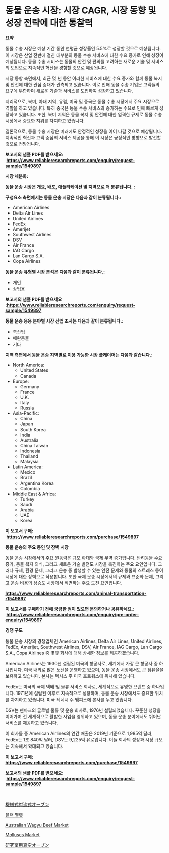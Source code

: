 <p><h1>동물 운송 시장: 시장 CAGR, 시장 동향 및 성장 전략에 대한 통찰력</h1></p><p><strong>요약</strong></p>
<p><p>동물 수송 시장은 예상 기간 동안 연평균 성장률인 5.5%로 성장할 것으로 예상됩니다. 이 시장은 산업 전반에 걸친 대부분의 동물 수송 서비스에 대한 수요 증가로 인해 성장이 예상됩니다. 동물 수송 서비스는 동물의 안전 및 편의를 고려하는 새로운 기술 및 서비스의 도입으로 지속적인 혁신을 경험할 것으로 예상됩니다.</p><p>시장 동향 측면에서, 최근 몇 년 동안 이러한 서비스에 대한 수요 증가와 함께 동물 복지 및 안전에 대한 관심 증대가 관측되고 있습니다. 이로 인해 동물 수송 기업은 고객들의 요구에 부합하며 새로운 기술과 서비스를 도입하여 성장하고 있습니다.</p><p>지리적으로, 북미, 아태 지역, 유럽, 미국 및 중국은 동물 수송 시장에서 주요 시장으로 역할을 하고 있습니다. 특히 중국은 동물 수송 서비스의 증가하는 수요로 인해 빠르게 성장하고 있습니다. 또한, 북미 지역은 동물 복지 및 안전에 대한 엄격한 규제로 동물 수송 시장에서 중요한 지위를 차지하고 있습니다.</p><p>결론적으로, 동물 수송 시장은 미래에도 안정적인 성장을 이어 나갈 것으로 예상됩니다. 지속적인 혁신과 고객 중심의 서비스 제공을 통해 이 시장은 긍정적인 방향으로 발전할 것으로 전망됩니다.</p></p>
<p><strong>보고서의 샘플 PDF를 받으세요: &nbsp;<a href="https://www.reliableresearchreports.com/enquiry/request-sample/1549897">https://www.reliableresearchreports.com/enquiry/request-sample/1549897</a></strong></p>
<p><strong>시장 세분화:</strong></p>
<p><strong> 동물 운송 시장은 개요, 배포, 애플리케이션 및 지역으로 더 분류됩니다. :</strong></p>
<p><strong>구성요소 측면에서는 동물 운송 시장은 다음과 같이 분류됩니다.:</strong></p>
<p><ul><li>American Airlines</li><li>Delta Air Lines</li><li>United Airlines</li><li>FedEx</li><li>Amerijet</li><li>Southwest Airlines</li><li>DSV</li><li>Air France</li><li>IAG Cargo</li><li>Lan Cargo S.A.</li><li>Copa Airlines</li></ul></p>
<p><strong> 동물 운송 유형별 시장 분석은 다음과 같이 분류됩니다.:</strong></p>
<p><ul><li>개인</li><li>상업용</li></ul></p>
<p><strong>보고서의 샘플 PDF를 받으세요 :<a href="https://www.reliableresearchreports.com/enquiry/request-sample/1549897">https://www.reliableresearchreports.com/enquiry/request-sample/1549897</a></strong></p>
<p><strong> 동물 운송 응용 분야별 시장 산업 조사는 다음과 같이 분류됩니다.:</strong></p>
<p><ul><li>축산업</li><li>애완동물</li><li>기타</li></ul></p>
<p><strong>지역 측면에서 동물 운송 지역별로 이용 가능한 시장 플레이어는 다음과 같습니다.:</strong></p>
<p><ul>
    <li>
        North America:
        <ul>
            <li>United States</li>
            <li>Canada</li>
        </ul>
    </li>
    <li>
        Europe:
        <ul>
            <li>Germany</li>
            <li>France</li>
            <li>U.K.</li>
            <li>Italy</li>
            <li>Russia</li>
        </ul>
    </li>
    <li>
        Asia-Pacific:
        <ul>
            <li>China</li>
            <li>Japan</li>
            <li>South Korea</li>
            <li>India</li>
            <li>Australia</li>
            <li>China Taiwan</li>
            <li>Indonesia</li>
            <li>Thailand</li>
            <li>Malaysia</li>
        </ul>
    </li>
    <li>
        Latin America:
        <ul>
            <li>Mexico</li>
            <li>Brazil</li>
            <li>Argentina Korea</li>
            <li>Colombia</li>
        </ul>
    </li>
    <li>
        Middle East & Africa:
        <ul>
            <li>Turkey</li>
            <li>Saudi</li>
            <li>Arabia</li>
            <li>UAE</li>
            <li>Korea</li>
        </ul>
    </li>
    </ul></p>
<p><strong>이 보고서 구매: &nbsp;<a href="https://www.reliableresearchreports.com/purchase/1549897">https://www.reliableresearchreports.com/purchase/1549897</a></strong></p>
<p><strong>동물 운송의 주요 동인 및 장벽 시장</strong></p>
<p><p>동물 운송 시장에서의 주요 원동력은 규모 확대와 국제 무역 증가입니다. 반려동물 수요 증가, 동물 복지 의식, 그리고 새로운 기술 발전도 시장을 촉진하는 주요 요인입니다. 그러나 규제, 환경 문제, 그리고 운송 중 발생할 수 있는 안전 문제와 동물의 스트레스 등이 시장에 대한 장벽으로 작용합니다. 또한 국제 운송 시장에서의 규제와 표준화 문제, 그리고 운송 비용의 상승도 시장에서 직면하는 주요 도전 요인입니다.</p></p>
<p><strong><a href="https://www.reliableresearchreports.com/animal-transportation-r1549897">https://www.reliableresearchreports.com/animal-transportation-r1549897</a></strong></p>
<p><strong>이 보고서를 구매하기 전에 궁금한 점이 있으면 문의하거나 공유하세요.: &nbsp;<a href="https://www.reliableresearchreports.com/enquiry/pre-order-enquiry/1549897">https://www.reliableresearchreports.com/enquiry/pre-order-enquiry/1549897</a></strong></p>
<p><strong>경쟁 구도</strong></p>
<p><p>동물 운송 시장의 경쟁업체인 American Airlines, Delta Air Lines, United Airlines, FedEx, Amerijet, Southwest Airlines, DSV, Air France, IAG Cargo, Lan Cargo S.A., Copa Airlines 중 몇몇 회사에 대해 상세한 정보를 제공하겠습니다.</p><p>American Airlines는 1930년 설립된 미국의 항공사로, 세계에서 가장 큰 항공사 중 하나입니다. 미국 내외로 많은 노선을 운영하고 있으며, 동물 운송 시장에서도 큰 점유율을 보유하고 있습니다. 본사는 텍사스 주 미국 포트워스에 위치해 있습니다.</p><p>FedEx는 미국의 국제 택배 및 물류 서비스 회사로, 세계적으로 유명한 브랜드 중 하나입니다. 1971년에 설립된 이후로 지속적으로 성장하며, 동물 운송 시장에서도 중요한 위치를 차지하고 있습니다. 미국 테네시 주 멤피스에 본사를 두고 있습니다.</p><p>DSV는 덴마크의 글로벌 물류 및 운송 회사로, 1976년 설립되었습니다. 꾸준한 성장을 이어가며 전 세계적으로 활발한 사업을 영위하고 있으며, 동물 운송 분야에서도 뛰어난 서비스를 제공하고 있습니다.</p><p>이 회사들 중 American Airlines의 연간 매출은 2019년 기준으로 1,985억 달러, FedEx는 1조 840억 달러, DSV는 9,225억 유로입니다. 이들 회사의 성장과 시장 규모는 지속해서 확대되고 있습니다.</p></p>
<p><strong>이 보고서 구매: &nbsp; <a href="https://www.reliableresearchreports.com/purchase/1549897">https://www.reliableresearchreports.com/purchase/1549897</a></strong></p>
<p><strong>보고서의 샘플 PDF를 받으세요: &nbsp;<a href="https://www.reliableresearchreports.com/enquiry/request-sample/1549897">https://www.reliableresearchreports.com/enquiry/request-sample/1549897</a></strong><strong></strong></p>
<p>&nbsp;</p>
<p><p><a href="https://github.com/mreklxf44233/Market-Research-Report-List-1/blob/main/540660318368.md">機械式対流式オーブン</a></p><p><a href="https://github.com/iansanftyord09878/Market-Research-Report-List-1/blob/main/955500616854.md">블랙 펠렛</a></p><p><a href="https://github.com/nancykennedykellievqfqt2/Market-Research-Report-List-1/blob/main/australian-wagyu-beef-market.md">Australian Wagyu Beef Market</a></p><p><a href="https://github.com/seekum/Market-Research-Report-List-2/blob/main/molluscs-market.md">Molluscs Market</a></p><p><a href="https://github.com/cbigkbh02719/Market-Research-Report-List-1/blob/main/561566318369.md">研究室用真空オーブン</a></p></p>
